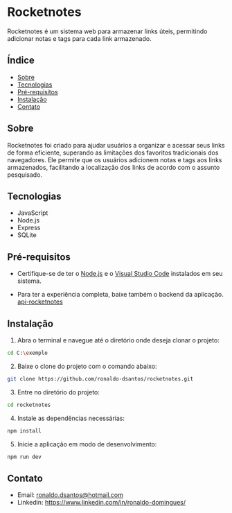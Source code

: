 # Rocketnotes

Rocketnotes é um sistema web para armazenar links úteis, permitindo adicionar notas e tags para cada link armazenado.

## Índice

- [Sobre](#sobre)
- [Tecnologias](#Tecnologias)
- [Pré-requisitos](#Pré-requisitos)
- [Instalação](#instalação)
- [Contato](#contato)

## Sobre

Rocketnotes foi criado para ajudar usuários a organizar e acessar seus links de forma eficiente, superando as limitações dos favoritos tradicionais dos navegadores. Ele permite que os usuários adicionem notas e tags aos links armazenados, facilitando a localização dos links de acordo com o assunto pesquisado.

## Tecnologias

- JavaScript
- Node.js
- Express
- SQLite

## Pré-requisitos

- Certifique-se de ter o [Node.js](https://nodejs.org/) e o [Visual Studio Code](https://code.visualstudio.com/download/) instalados em seu sistema.

- Para ter a experiência completa, baixe também o backend da aplicação. [api-rocketnotes](https://github.com/ronaldo-dsantos/api-rocketnotes/) 

## Instalação

1. Abra o terminal e navegue até o diretório onde deseja clonar o projeto:
```bash 
cd C:\exemplo
```
2. Baixe o clone do projeto com o comando abaixo:
```bash
git clone https://github.com/ronaldo-dsantos/rocketnotes.git
```
3. Entre no diretório do projeto:
```bash
cd rocketnotes
```
4. Instale as dependências necessárias:
```bash
npm install
```
5. Inicie a aplicação em modo de desenvolvimento:
```bash
npm run dev
```

## Contato

- Email: ronaldo.dsantos@hotmail.com
- Linkedin: https://www.linkedin.com/in/ronaldo-domingues/




